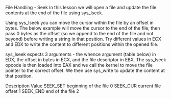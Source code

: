 File Handling - Seek
In this lesson we will open a file and update the file contents at the end of the file using sys_lseek.

Using sys_lseek you can move the cursor within the file by an offset in bytes. The below example will move the cursor to the end of the file, then pass 0 bytes as the offset (so we append to the end of the file and not beyond) before writing a string in that position. Try different values in ECX and EDX to write the content to different positions within the opened file.

sys_lseek expects 3 arguments - the whence argument (table below) in EDX, the offset in bytes in ECX, and the file descriptor in EBX. The sys_lseek opcode is then loaded into EAX and we call the kernel to move the file pointer to the correct offset. We then use sys_write to update the content at that position.

Description	Value
SEEK_SET	beginning of the file	0
SEEK_CUR	current file offset	1
SEEK_END	end of the file	2
